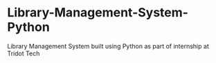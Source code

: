# Library-Management-System-Python
Library Management System built using Python as part of internship at Tridot Tech
